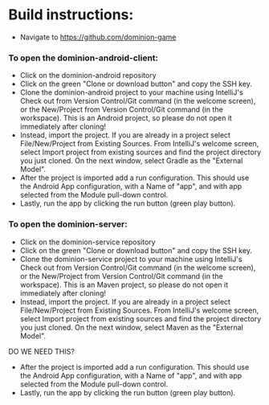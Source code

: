 # Build instructions:

* Navigate to https://github.com/dominion-game

### To open the dominion-android-client: 
* Click on the dominion-android repository
* Click on the green "Clone or download button" and copy the SSH key. 
* Clone the dominion-android project to your machine using IntelliJ's Check out from Version Control/Git
command (in the welcome screen), or the New/Project from Version Control/Git command (in the
workspace). This is an Android project, so please do not open it immediately after cloning!
* Instead, import the project. If you are already in a project select File/New/Project from Existing
Sources. From IntelliJ's welcome screen, select Import project from existing sources and find the
project directory you just cloned. On the next window, select Gradle as the "External Model".
* After the project is imported add a run configuration. This should use the Android App
configuration, with a Name of "app", and with app selected from the Module pull-down control.
* Lastly, run the app by clicking the run button (green play button).

### To open the dominion-server:
* Click on the dominion-service repository
* Click on the green "Clone or download button" and copy the SSH key. 
* Clone the dominion-service project to your machine using IntelliJ's Check out from Version Control/Git
command (in the welcome screen), or the New/Project from Version Control/Git command (in the
workspace). This is an Maven project, so please do not open it immediately after cloning!
* Instead, import the project. If you are already in a project select File/New/Project from Existing
Sources. From IntelliJ's welcome screen, select Import project from existing sources and find the
project directory you just cloned. On the next window, select Maven as the "External Model".

DO WE NEED THIS?

* After the project is imported add a run configuration. This should use the Android App
configuration, with a Name of "app", and with app selected from the Module pull-down control.
* Lastly, run the app by clicking the run button (green play button).
